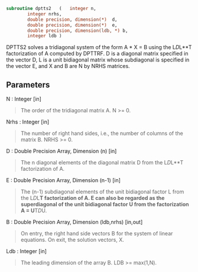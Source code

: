 ```fortran
subroutine dptts2	(	integer	n,
		integer	nrhs,
		double precision, dimension(*)	d,
		double precision, dimension(*)	e,
		double precision, dimension(ldb, *)	b,
		integer	ldb )
```

 DPTTS2 solves a tridiagonal system of the form
    A * X = B
 using the L*D*L**T factorization of A computed by DPTTRF.  D is a
 diagonal matrix specified in the vector D, L is a unit bidiagonal
 matrix whose subdiagonal is specified in the vector E, and X and B
 are N by NRHS matrices.

## Parameters
N : Integer [in]
> The order of the tridiagonal matrix A.  N >= 0.

Nrhs : Integer [in]
> The number of right hand sides, i.e., the number of columns
> of the matrix B.  NRHS >= 0.

D : Double Precision Array, Dimension (n) [in]
> The n diagonal elements of the diagonal matrix D from the
> L*D*L**T factorization of A.

E : Double Precision Array, Dimension (n-1) [in]
> The (n-1) subdiagonal elements of the unit bidiagonal factor
> L from the L*D*L**T factorization of A.  E can also be regarded
> as the superdiagonal of the unit bidiagonal factor U from the
> factorization A = U**T*D*U.

B : Double Precision Array, Dimension (ldb,nrhs) [in,out]
> On entry, the right hand side vectors B for the system of
> linear equations.
> On exit, the solution vectors, X.

Ldb : Integer [in]
> The leading dimension of the array B.  LDB >= max(1,N).

